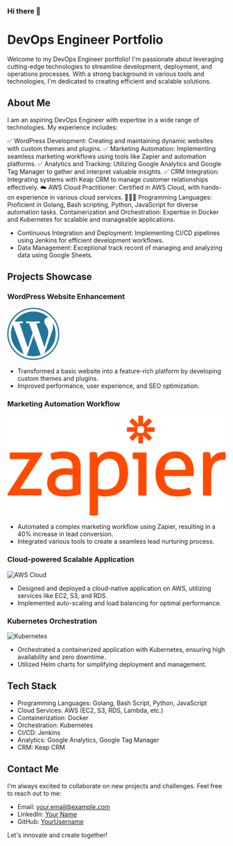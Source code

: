### Hi there 👋

# DevOps Engineer Portfolio

Welcome to my DevOps Engineer portfolio! I'm passionate about leveraging cutting-edge technologies to streamline development, deployment, and operations processes. With a strong background in various tools and technologies, I'm dedicated to creating efficient and scalable solutions. 

## About Me

I am an aspiring DevOps Engineer with expertise in a wide range of technologies. My experience includes:

✅ WordPress Development: Creating and maintaining dynamic websites with custom themes and plugins.
✅ Marketing Automation: Implementing seamless marketing workflows using tools like Zapier and automation platforms.
✅ Analytics and Tracking: Utilizing Google Analytics and Google Tag Manager to gather and interpret valuable insights.
✅ CRM Integration: Integrating systems with Keap CRM to manage customer relationships effectively.
☁️ AWS Cloud Practitioner: Certified in AWS Cloud, with hands-on experience in various cloud services.
👨🏻‍💻 Programming Languages: Proficient in Golang, Bash scripting, Python, JavaScript for diverse automation tasks.
 Containerization and Orchestration: Expertise in Docker and Kubernetes for scalable and manageable applications.
- Continuous Integration and Deployment: Implementing CI/CD pipelines using Jenkins for efficient development workflows.
- Data Management: Exceptional track record of managing and analyzing data using Google Sheets.
  
## Projects Showcase

### WordPress Website Enhancement
![WordPress](images/wordpress.png)
- Transformed a basic website into a feature-rich platform by developing custom themes and plugins.
- Improved performance, user experience, and SEO optimization.

### Marketing Automation Workflow
![Zapier](images/zapier.png)
- Automated a complex marketing workflow using Zapier, resulting in a 40% increase in lead conversion.
- Integrated various tools to create a seamless lead nurturing process.

### Cloud-powered Scalable Application
![AWS Cloud](images/aws-cloud.png)
- Designed and deployed a cloud-native application on AWS, utilizing services like EC2, S3, and RDS.
- Implemented auto-scaling and load balancing for optimal performance.

### Kubernetes Orchestration
![Kubernetes](images/kubernetes.png)
- Orchestrated a containerized application with Kubernetes, ensuring high availability and zero downtime.
- Utilized Helm charts for simplifying deployment and management.

## Tech Stack

- Programming Languages: Golang, Bash Script, Python, JavaScript
- Cloud Services: AWS (EC2, S3, RDS, Lambda, etc.)
- Containerization: Docker
- Orchestration: Kubernetes
- CI/CD: Jenkins
- Analytics: Google Analytics, Google Tag Manager
- CRM: Keap CRM

## Contact Me

I'm always excited to collaborate on new projects and challenges. Feel free to reach out to me:

- Email: [your.email@example.com](mailto:your.email@example.com)
- LinkedIn: [Your Name](https://www.linkedin.com/in/yourname)
- GitHub: [YourUsername](https://github.com/yourusername)

Let's innovate and create together!